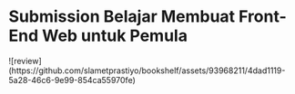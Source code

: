 <h1>Submission Belajar Membuat Front-End Web untuk Pemula</h1>
![review](https://github.com/slametprastiyo/bookshelf/assets/93968211/4dad1119-5a28-46c6-9e99-854ca55970fe)
